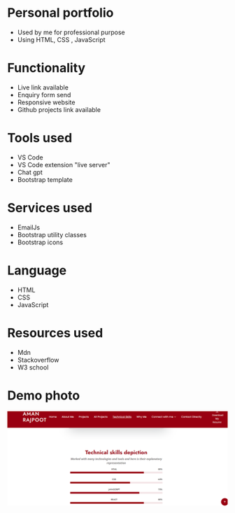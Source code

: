 # Personal portfolio
- Used by me for professional purpose
- Using HTML, CSS , JavaScript

# Functionality
- Live link available
- Enquiry form send
- Responsive website
- Github projects link available

# Tools used
- VS Code
- VS Code extension "live server"
- Chat gpt
- Bootstrap template

# Services used
- EmailJs
- Bootstrap utility classes
- Bootstrap icons

# Language
- HTML
- CSS
- JavaScript

# Resources used
- Mdn
- Stackoverflow
- W3 school

# Demo photo
<img src = "/assets/img/image.png">
